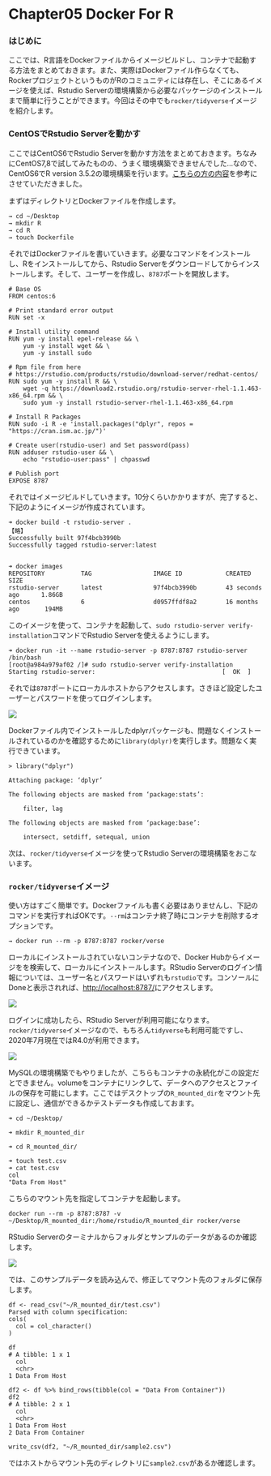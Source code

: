 # Chapter05 Docker For R

### はじめに

ここでは、R言語をDockerファイルからイメージビルドし、コンテナで起動する方法をまとめておきます。また、実際はDockerファイル作らなくても、RockerプロジェクトというものがRのコミュニティには存在し、そこにあるイメージを使えば、Rstudio Serverの環境構築から必要なパッケージのインストールまで簡単に行うことができます。今回はその中でも`rocker/tidyverse`イメージを紹介します。

### CentOSでRstudio Serverを動かす

ここではCentOS6でRstudio Serverを動かす方法をまとめておきます。ちなみにCentOS7,8で試してみたものの、うまく環境構築できませんでした…なので、CentOS6でR version 3.5.2の環境構築を行います。[こちらの方の内容](https://rf00.hatenablog.com/entry/2018/12/31/200709)を参考にさせていただきました。

まずはディレクトリとDockerファイルを作成します。

```text
→ cd ~/Desktop
→ mkdir R
→ cd R
→ touch Dockerfile
```

それではDockerファイルを書いていきます。必要なコマンドをインストールし、Rをインストールしてから、Rstudio Serverをダウンロードしてからインストールします。そして、ユーザーを作成し、`8787`ポートを開放します。

```text
# Base OS
FROM centos:6

# Print standard error output
RUN set -x

# Install utility command
RUN yum -y install epel-release && \
    yum -y install wget && \
    yum -y install sudo

# Rpm file from here
# https://rstudio.com/products/rstudio/download-server/redhat-centos/
RUN sudo yum -y install R && \
    wget -q https://download2.rstudio.org/rstudio-server-rhel-1.1.463-x86_64.rpm && \
    sudo yum -y install rstudio-server-rhel-1.1.463-x86_64.rpm

# Install R Packages 
RUN sudo -i R -e 'install.packages("dplyr", repos = "https://cran.ism.ac.jp/")'

# Create user(rstudio-user) and Set password(pass)
RUN adduser rstudio-user && \
    echo "rstudio-user:pass" | chpasswd

# Publish port
EXPOSE 8787
```

それではイメージビルドしていきます。10分くらいかかりますが、完了すると、下記のようにイメージが作成されています。

```text
➜ docker build -t rstudio-server .
【略】
Successfully built 97f4bcb3990b
Successfully tagged rstudio-server:latest


➜ docker images
REPOSITORY          TAG                 IMAGE ID            CREATED             SIZE
rstudio-server      latest              97f4bcb3990b        43 seconds ago      1.86GB
centos              6                   d0957ffdf8a2        16 months ago       194MB
```

このイメージを使って、コンテナを起動して、`sudo rstudio-server verify-installation`コマンドでRstudio Serverを使えるようにします。

```text
➜ docker run -it --name rstudio-server -p 8787:8787 rstudio-server /bin/bash
[root@a984a979af02 /]# sudo rstudio-server verify-installation
Starting rstudio-server:                                   [  OK  ]
```

それでは`8787`ポートにローカルホストからアクセスします。さきほど設定したユーザーとパスワードを使ってログインします。

![](.gitbook/assets/rstudio-server-.png)

Dockerファイル内でインストールしたdplyrパッケージも、問題なくインストールされているのかを確認するために`library(dplyr)`を実行します。問題なく実行できています。

```text
> library("dplyr")

Attaching package: ‘dplyr’

The following objects are masked from ‘package:stats’:

    filter, lag

The following objects are masked from ‘package:base’:

    intersect, setdiff, setequal, union
```

次は、`rocker/tidyverse`イメージを使ってRstudio Serverの環境構築をおこないます。

### `rocker/tidyverse`イメージ

使い方はすごく簡単です。Dockerファイルも書く必要はありませんし、下記のコマンドを実行すればOKです。`--rm`はコンテナ終了時にコンテナを削除するオプションです。

```text
→ docker run --rm -p 8787:8787 rocker/verse
```

ローカルにインストールされていないコンテナなので、Docker Hubからイメージをを検索して、ローカルにインストールします。RStudio Serverのログイン情報については、ユーザー名とパスワードはいずれも`rstudio`です。コンソールにDoneと表示されれば、[http://localhost:8787/](http://localhost:8787/)にアクセスします。

![](.gitbook/assets/sukurnshotto-2020-07-10-03709png.png)

ログインに成功したら、RStudio Serverが利用可能になります。`rocker/tidyverse`イメージなので、もちろん`tidyverse`も利用可能ですし、2020年7月現在ではR4.0が利用できます。

![](.gitbook/assets/sukurnshotto-2020-07-10-03917png.png)

MySQLの環境構築でもやりましたが、こちらもコンテナの永続化がこの設定だとできません。volumeをコンテナにリンクして、データへのアクセスとファイルの保存を可能にします。ここではデスクトップの`R_mounted_dir`をマウント先に設定し、通信ができるかテストデータも作成しておます。

```text
➜ cd ~/Desktop/

➜ mkdir R_mounted_dir

➜ cd R_mounted_dir/

➜ touch test.csv
➜ cat test.csv 
col
"Data From Host"
```

こちらのマウント先を指定してコンテナを起動します。

```text
docker run --rm -p 8787:8787 -v ~/Desktop/R_mounted_dir:/home/rstudio/R_mounted_dir rocker/verse
```

RStudio Serverのターミナルからフォルダとサンプルのデータがあるのか確認します。

![](.gitbook/assets/sukurnshotto-2020-07-10-04845png.png)

では、このサンプルデータを読み込んで、修正してマウント先のフォルダに保存します。

```text
df <- read_csv("~/R_mounted_dir/test.csv")
Parsed with column specification:
cols(
  col = col_character()
)

df
# A tibble: 1 x 1
  col           
  <chr>         
1 Data From Host

df2 <- df %>% bind_rows(tibble(col = "Data From Container"))
df2
# A tibble: 2 x 1
  col                
  <chr>              
1 Data From Host     
2 Data From Container

write_csv(df2, "~/R_mounted_dir/sample2.csv")
```

ではホストからマウント先のディレクトリに`sample2.csv`があるか確認します。

